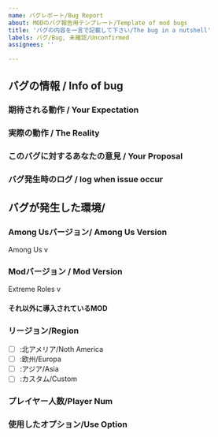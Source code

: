 ```yaml
---
name: バグレポート/Bug Report
about: MODのバグ報告用テンプレート/Template of mod bugs
title: 'バグの内容を一言で記載して下さい/The bug in a nutshell'
labels: バグ/Bug, 未確認/Unconfirmed
assignees: ''

---
```


## バグの情報 / Info of bug
<!-- バグに関する情報を以下の各項目に記載してください / 
Please provide information about the bug in each of the following fields -->
<!-- 例の記載方法に書いてあるようなことを記載していただくと、とてもバグを調査しやすくて助かります(あくまで例なので実際にそのようなバグは存在しませんし報告は受けてないです) -->
### 期待される動作 / Your Expectation
<!-- どのようなことをやろうとしたのか(バグの内容というよりかバグの再現手順です)、必要であれば画像等を添付してください(その動作を元に再現を行います、これがないと色々と困ります) / What did you try to do, and what did you expect to happen? Attach screenshots if needed. -->
<!-- 例： アリスがインポスターに切られた時にアリスの勝利画面が表示される -->

### 実際の動作 / The Reality
<!-- 上の本来期待されるような動作に対して、実際のゲーム中の動作はどうなのか(ここにバグの内容を記載して下さい)。バグを再現しただけの動画(数分程度)のURLや画像があるとわかりやすいです / How does the actual behavior compare to the expected behavior? (A video URL or image would be helpful for clarification -->
<!-- 例：アリスをインポスターで切った時に、暗転してAmongUsが動作停止した -->

### このバグに対するあなたの意見 / Your Proposal
<!-- このバグや仕様に対してのあなたの意見 / Your opinion on this bug or specification -->
<!-- 例：アリスがインポスターに切られて正しく勝利画面が表示されることが正しいと思われる -->

### バグ発生時のログ / log when issue occur
<!-- バグが発生した瞬間のF8で出力されるログ / Dumped log by F8 at the issue occurs -->

## バグが発生した環境/
### Among Usバージョン/ Among Us Version
<!-- 右上に表示されているバージョン / Version shown in the upper right corner -->
<!-- 例：AmongUs v2022.07.21e -->
Among Us v

### Modバージョン / Mod Version
<!-- タイトル画面もしくは設定に表示されているMODバージョン / MOD version shown on the title screen or in the settings -->
<!-- 例：Extreme Roles v3.1.1.2 -->
Extreme Roles v

#### それ以外に導入されているMOD
<!--それ以外に入れたMOD -->
<!--例：サブマージド -->

### リージョン/Region
<!-- バグが発生したサーバーリージョン / The region where the bug occurred. -->
<!--　例：
- [x] :北アメリア/Noth America
- [ ] :欧州/Europa
- [ ] :アジア/Asia
- [ ] :カスタム/Custom -->

- [ ] :北アメリア/Noth America
- [ ] :欧州/Europa
- [ ] :アジア/Asia
- [ ] :カスタム/Custom

### プレイヤー人数/Player Num
<!-- バグを確認した時のプレイヤーの人数 / Number of players at the time the bug was identified -->
<!-- 例：10人 -->

### 使用したオプション/Use Option
<!-- バグが発生したときのオプション設定、設定よりエクスポートしたcsvを添付してください / Please attach the option settings when the bug occurs, exported from the settings  -->
